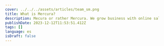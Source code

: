 ```yaml
---
cover: ../../../assets/articles/team_sm.png
title: What is Mercura?
description: Mecura or rather Mercura. We grow business with online sales tool such as product configurators.
publishDate: 2023-12-12T11:53:51.412Z
tags: []
language: es
isDraft: false
---
```

